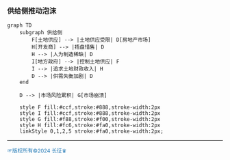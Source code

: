 ### 供给侧推动泡沫

```mermaid
graph TD
    subgraph 供给侧
        F[土地供应] --> |土地供应受限| D[房地产市场]
        H[开发商] --> |捂盘惜售| D
        H --> |人为制造稀缺| D
        I[地方政府] --> |控制土地供应| F
        I --> |追求土地财政收入| H
        D --> |供需失衡加剧| D
    end

    D --> |市场风险累积| G[市场崩溃]

    style F fill:#ccf,stroke:#888,stroke-width:2px
    style I fill:#ccf,stroke:#888,stroke-width:2px
    style G fill:#f88,stroke:#f00,stroke-width:2px
    style H fill:#fc6,stroke:#fa0,stroke-width:2px
    linkStyle 0,1,2,5 stroke:#fa0,stroke-width:2px;

```
---
<span style="color:#1f77b4; font-weight:; font-size:12px;">☞版权所有©2024 长征♛</span>

